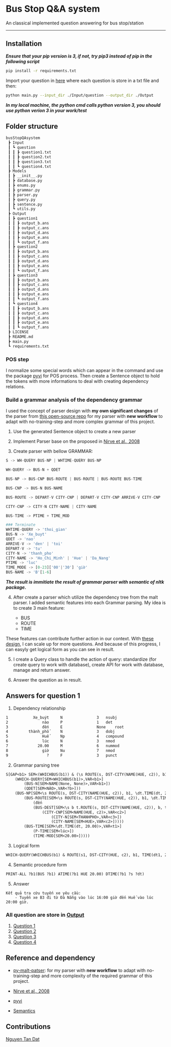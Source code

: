 # Bus Stop Q&A system

An classical implemented question answering for bus stop/station

---

## Installation

***Ensure that your pip version is 3, if not, try pip3 instead of pip in the following script***

```bash
pip install -r requirements.txt
```

Import your question in [here](./Input/question) where each question is store in a txt file and then:

```bash
python main.py --input_dir ./Input/question --output_dir ./Output
```

***In my local machine, the python cmd calls python version 3, you should use python verion 3 in your work/test***

## Folder structure

```txt
busStopQAsystem
 ┣ Input
 ┃ ┗ question
 ┃ ┃ ┣ question1.txt
 ┃ ┃ ┣ question2.txt
 ┃ ┃ ┣ question3.txt
 ┃ ┃ ┗ question4.txt
 ┣ Models
 ┃ ┣ __init__.py
 ┃ ┣ database.py
 ┃ ┣ enums.py
 ┃ ┣ grammar.py
 ┃ ┣ parser.py
 ┃ ┣ query.py
 ┃ ┣ sentence.py
 ┃ ┗ utils.py
 ┣ Output
 ┃ ┣ question1
 ┃ ┃ ┣ output_b.ans
 ┃ ┃ ┣ output_c.ans
 ┃ ┃ ┣ output_d.ans
 ┃ ┃ ┣ output_e.ans
 ┃ ┃ ┗ output_f.ans
 ┃ ┣ question2
 ┃ ┃ ┣ output_b.ans
 ┃ ┃ ┣ output_c.ans
 ┃ ┃ ┣ output_d.ans
 ┃ ┃ ┣ output_e.ans
 ┃ ┃ ┗ output_f.ans
 ┃ ┣ question3
 ┃ ┃ ┣ output_b.ans
 ┃ ┃ ┣ output_c.ans
 ┃ ┃ ┣ output_d.ans
 ┃ ┃ ┣ output_e.ans
 ┃ ┃ ┗ output_f.ans
 ┃ ┗ question4
 ┃ ┃ ┣ output_b.ans
 ┃ ┃ ┣ output_c.ans
 ┃ ┃ ┣ output_d.ans
 ┃ ┃ ┣ output_e.ans
 ┃ ┃ ┗ output_f.ans
 ┣ LICENSE
 ┣ README.md
 ┣ main.py
 ┗ requirements.txt
```

### POS step

I normalize some special words which can appear in the command and use the package [pyvi](https://pypi.org/project/pyvi/) for POS process. Then create a Sentence object to hold the tokens with more informations to deal with creating dependency relations.

### Build a grammar analysis of the dependency grammar

I used the concept of parser design with **my own significant changes** of the parser from [this open-source repo](https://github.com/cursecatcher/py-malt-parser) for my parser with **new workflow** to adapt with no-training-step and more complex grammar of this project.

1. Use the generated Sentence object to create a new parser

2. Implement Parser base on the proposed in [Nirve et al., 2008](https://www.researchgate.net/publication/220355552_Algorithms_for_Deterministic_Incremental_Dependency_Parsing)

3. Create parser with bellow GRAMMAR:

```python
S -> WH-QUERY BUS-NP | WHTIME-QUERY BUS-NP

WH-QUERY -> BUS-N + QDET

BUS-NP -> BUS-CNP BUS-ROUTE | BUS-ROUTE | BUS-ROUTE BUS-TIME

BUS-CNP -> BUS-N BUS-NAME

BUS-ROUTE -> DEPART-V CITY-CNP | DEPART-V CITY-CNP ARRIVE-V CITY-CNP

CITY-CNP -> CITY-N CITY-NAME | CITY-NAME

BUS-TIME -> PTIME + TIME_MOD

### Terminate
WHTIME-QUERY -> 'thoi_gian'
BUS-N -> 'Xe_buyt'
QDET -> 'nao'
ARRIVE-V -> 'den' | 'toi'
DEPART-V -> 'tu'
CITY-N -> 'thanh_pho'
CITY-NAME -> 'Ho_Chi_Minh' | 'Hue' | 'Da_Nang'
PTIME -> 'luc'
TIME_MODE -> [0-23]['00'|'30'] 'giờ'
BUS-NAME -> 'B'[1-6]
```

***The result is immitiate the result of grammar parser with semantic of nltk package.***

4. After create a parser which utilize the dependency tree from the malt parser. I added semantic features into each Grammar parsing. My idea is to create 3 main feature:

    - BUS
    - ROUTE
    - TIME

These features can contribute further action in our context. With [these design](./Models/grammar.py), I can scale up for more questions. And because of this progress, I can easyly get logical form as you can see in result.

5. I create a Query class to handle the action of query: standardize (for create query to work with database), create API for work with database, manage and return answer.

6. Answer the question as in result.

## Answers for question 1

1. Dependency relationship

```txt
1	        Xe_buýt		N              	3	nsubj
2	            nào		P              	1	det
3	            đến		E              	None	root
4	      thành_phố		N              	3	dobj
5	            Huế		Np             	4	compound
6	            lúc		N              	3	nmod
7	          20.00		M              	6	nummod
8	            giờ		Nu             	7	nmod
9	              ?		F              	3	punct
```

2. Grammar parsing tree

```txt
S[GAP<b1> SEM<(WHICHBUS(b1)) & (\s ROUTE(s, DST-CITY(NAME(HUE, c2)), b1, \dt.TIME(dt, 20.00))) & (\dt.TIME(dt, 20.00))>,VAR<b1>]
	(WHICH-QUERY[SEM<WHICHBUS(b1)>,VAR<b1>]
		(BUS-N[SEM<NAME(None, None)>,VAR<b1>])
		(QDET[SEM<NÀO>,VAR<?b>]))
	(BUS-NP[SEM<\s ROUTE(s, DST-CITY(NAME(HUE, c2)), b1, \dt.TIME(dt, 20.00)) & \dt.TIME(dt, 20.00)>,VAR<r>]
		(BUS-ROUTE[SEM<\s ROUTE(s, DST-CITY(NAME(HUE, c2)), b1, \dt.TIME(dt, 20.00))>,VAR<r>]
			(đến
			(BUS-DEST[SEM<\s b t.ROUTE(s, DST-CITY(NAME(HUE, c2)), b, t)>,VAR<r2>]
				(CITY-CNP[SEM<NAME(HUE, c2)>,VAR<c2>]
					(CITY-N[SEM<THANHPHO>,VAR<c3>])
					(CITY-NAME[SEM<HUE>,VAR<c2>]))))
		(BUS-TIME[SEM<\dt.TIME(dt, 20.00)>,VAR<t1>]
			(P-TIME[SEM<lúc>])
			(TIME-MOD[SEM<20.00>]))))
```

3. Logical form

```txt
WHICH-QUERY(WHICHBUS(b1) & ROUTE(s1, DST-CITY(HUE, c2), b1, TIME(dt1, 20.00)) & TIME(dt1, 20.00))
```

4. Semantic procedure form

```txt
PRINT-ALL ?b1(BUS ?b1) ATIME(?b1 HUE 20.00) DTIME(?b1 ?s ?dt)
```

5. Answer

```
Kết quả tra cứu tuyến xe yêu cầu:
	- Tuyến xe B3 đi từ Đà Nẵng vào lúc 16:00 giờ đến Huế vào lúc 20:00 giờ.
```

### All question are store in [Output](./Output)

1. [Question 1](./Output/question1)
2. [Question 2](./Output/question2)
3. [Question 3](./Output/question3)
4. [Question 4](./Output/question4)

## Reference and dependency

- [py-malt-patser](https://github.com/cursecatcher/py-malt-parser): for my parser with **new workflow** to adapt with no-training-step and more complexity of the required grammar of this project.

- [Nirve et al., 2008](https://www.researchgate.net/publication/220355552_Algorithms_for_Deterministic_Incremental_Dependency_Parsing)

- [pyvi](https://pypi.org/project/pyvi/)

- [Semantics](http://www.nltk.org/howto/semantics.html)

## Contributions

[Nguyen Tan Dat](fb.com/sotfdat)
